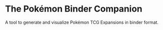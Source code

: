 # The Pokémon Binder Companion

A tool to generate and visualize Pokémon TCG Expansions in binder format. 
